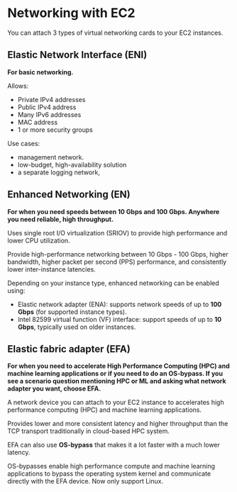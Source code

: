 # Networking with EC2

You can attach 3 types of virtual networking cards 
to your EC2 instances.

## Elastic Network Interface (ENI)

**For basic networking.**

Allows:
- Private IPv4 addresses
- Public IPv4 address
- Many IPv6 addresses
- MAC address
- 1 or more security groups

Use cases:
- management network.
- low-budget, high-availability solution
- a separate logging network,

## Enhanced Networking (EN)

**For when you need speeds between 10 Gbps and 100 Gbps. Anywhere you need reliable, high throughput.**

Uses single root I/O virtualization (SRIOV)
to provide high performance and lower CPU utilization.

Provide high-performance networking between 10 Gbps - 100 Gbps, 
higher bandwidth, higher packet per second (PPS) performance,
and consistently lower inter-instance latencies.

Depending on your instance type, enhanced networking can be enabled using:
- Elastic network adapter (ENA): supports network speeds of up to **100 Gbps** (for supported instance types).
- Intel 82599 virtual function (VF) interface: support speeds of up to **10 Gbps**, typically used on older instances.


## Elastic fabric adapter (EFA)

**For when you need to accelerate High
Performance Computing (HPC) and machine learning applications or if you need to do an OS-bypass. If you see a scenario question mentioning HPC or ML and asking what network adapter you want, choose EFA.**

A network device you can attach to your EC2 instance to 
accelerates high performance computing (HPC)
and machine learning applications.

Provides lower and more consistent latency and higher throughput than the TCP transport traditionally in cloud-based HPC system.

EFA can also use **OS-bypass** that makes it a lot faster
with a much lower latency.

OS-bypasses enable high performance compute and machine learning applications to bypass the operating system kernel and communicate directly with the EFA device. Now only support Linux.
